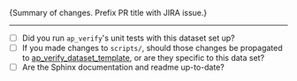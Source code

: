 {Summary of changes. Prefix PR title with JIRA issue.}

****

- [ ] Did you run `ap_verify`'s unit tests with this dataset set up?
- [ ] If you made changes to `scripts/`, should those changes be propagated to [ap_verify_dataset_template](https://github.com/lsst-dm/ap_verify_dataset_template/), or are they specific to this data set?
- [ ] Are the Sphinx documentation and readme up-to-date?
